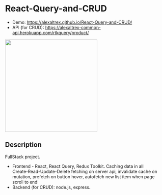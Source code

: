 # React-Query-and-CRUD
* Demo: https://alexaltrex.github.io/React-Query-and-CRUD/
* API (for CRUD): https://alexaltrex-common-api.herokuapp.com/rtkquery/product/

<img src="https://user-images.githubusercontent.com/56224288/176157006-197d2eba-06eb-45fe-8640-aeef20e3667d.jpg" height="300" >

## Description
FullStack project. 
* Frontend - React, React Query, Redux Toolkit. Caching data in all Create-Read-Update-Delete fetching on server api, invalidate cache on mutation, prefetch on button hover, autofetch new list item when page scroll to end  
* Backend (for CRUD): node.js, express.
